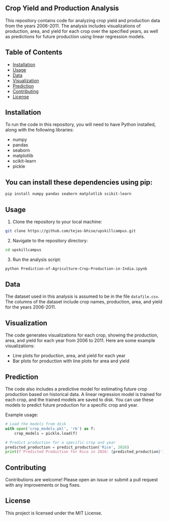 
## Crop Yield and Production Analysis

This repository contains code for analyzing crop yield and production data from the years 2006-2011. The analysis includes visualizations of production, area, and yield for each crop over the specified years, as well as predictions for future production using linear regression models.

## Table of Contents

- [Installation](#installation)
- [Usage](#usage)
- [Data](#data)
- [Visualization](#visualization)
- [Prediction](#prediction)
- [Contributing](#contributing)
- [License](#license)

## Installation

To run the code in this repository, you will need to have Python installed, along with the following libraries:

- numpy
- pandas
- seaborn
- matplotlib
- scikit-learn
- pickle

## You can install these dependencies using pip:

```bash
pip install numpy pandas seaborn matplotlib scikit-learn
```

## Usage

1. Clone the repository to your local machine:

```bash
git clone https://github.com/tejas-bhise/upskillcampus.git
```

2. Navigate to the repository directory:

```bash
cd upskillcampus
```

3. Run the analysis script:

```bash
python Prediction-of-Agriculture-Crop-Production-in-India.ipynb
```

## Data

The dataset used in this analysis is assumed to be in the file `datafile.csv`. The columns of the dataset include crop names, production, area, and yield for the years 2006-2011.

## Visualization

The code generates visualizations for each crop, showing the production, area, and yield for each year from 2006 to 2011. Here are some example visualizations:

- Line plots for production, area, and yield for each year
- Bar plots for production with line plots for area and yield

## Prediction

The code also includes a predictive model for estimating future crop production based on historical data. A linear regression model is trained for each crop, and the trained models are saved to disk. You can use these models to predict future production for a specific crop and year.

Example usage:

```python
# Load the models from disk
with open('crop_models.pkl', 'rb') as f:
    crop_models = pickle.load(f)

# Predict production for a specific crop and year
predicted_production = predict_production('Rice', 2026)
print(f'Predicted Production for Rice in 2026: {predicted_production}')
```

## Contributing

Contributions are welcome! Please open an issue or submit a pull request with any improvements or bug fixes.

## License

This project is licensed under the MIT License.
